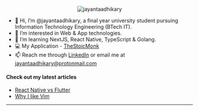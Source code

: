 
<p align="center"> <img src="https://komarev.com/ghpvc/?username=jayantaadhikary&label=Profile%20views&color=4fb589&style=flat" alt="jayantaadhikary" /> </p>

- 👋 Hi, I’m @jayantaadhikary, a final year university student pursuing Information Technology Engineering (BTech IT).
- 👀 I’m interested in Web & App technologies. 
- 🌱 I’m learning NextJS, React Native, TypeScript & Golang.
- 💻 My Application - [TheStoicMonk](https://github.com/jayantaadhikary/TheStoicMonk)
- 📫 Reach me through [LinkedIn](https://www.linkedin.com/in/jayanta-adhikary/) or email me at jayantaadhikary@protonmail.com

#### Check out my latest articles
- [React Native vs Flutter](https://dev.to/jayantaadhikary/react-native-vs-flutter-my-opinion-770)
- [Why I like Vim](https://dev.to/jayantaadhikary/why-i-like-using-vim-40mi)

---



<!---
![Github Stats](https://github-readme-stats.vercel.app/api?username=jayantaadhikary&show_icons=true&theme=nightowl&locale=en)

[![trophy](https://github-profile-trophy.vercel.app/?username=jayantaadhikary&theme=tokyonight)]()

![Top Langs](https://github-readme-stats.vercel.app/api/top-langs/?username=jayantaadhikary&theme=nightowl)

[![@jayantaadhikary's Holopin board](https://holopin.me/jayantaadhikary)](https://holopin.io/@jayantaadhikary)

--->



<!---

<p><img align="center" src="https://github-readme-streak-stats.herokuapp.com/?user=jayantaadhikary&theme=nightowl" alt="jayantaadhikary" /></p>

jayantaadhikary/jayantaadhikary is a ✨ special ✨ repository because its `README.md` (this file) appears on your GitHub profile.
You can click the Preview link to take a look at your changes.
--->
